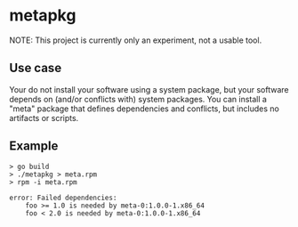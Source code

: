 # metapkg

NOTE: This project is currently only an experiment, not a usable tool.

## Use case

Your do not install your software using a system package, but your software depends on (and/or conflicts with) system packages. You can install a "meta" package that defines dependencies and conflicts, but includes no artifacts or scripts.

## Example

```console
> go build
> ./metapkg > meta.rpm
> rpm -i meta.rpm
```

```console
error: Failed dependencies:
	foo >= 1.0 is needed by meta-0:1.0.0-1.x86_64
	foo < 2.0 is needed by meta-0:1.0.0-1.x86_64
```
